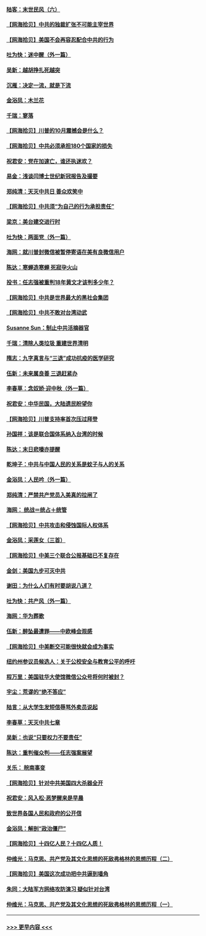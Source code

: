 #### [陆客：末世民风（六）](../pages/nsc993/n12435354.md?t=09281351) 
#### [【网海拾贝】中共的独裁扩张不可能主宰世界](../pages/nsc993/n12435151.md?t=09281351) 
#### [【网海拾贝】美国不会再容忍配合中共的行为](../pages/nsc993/n12433808.md?t=09281351) 
#### [吐为快：迷中醒（外一篇）](../pages/nsc993/n12433585.md?t=09281351) 
#### [吴新：越胡挣扎死越突](../pages/nsc993/n12433562.md?t=09281351) 
#### [沉雁：决定一流，就是下流](../pages/nsc993/n12432128.md?t=09281351) 
#### [金浴凤：木兰花](../pages/nsc993/n12432124.md?t=09281351) 
#### [千瑞：寥落](../pages/nsc993/n12432071.md?t=09281351) 
#### [【网海拾贝】川普的10月震撼会是什么？](../pages/nsc993/n12431624.md?t=09281351) 
#### [【网海拾贝】中共必须承担180个国家的损失](../pages/nsc993/n12428893.md?t=09281351) 
#### [祝君安：党在加速亡，谁还执迷欢？](../pages/nsc993/n12428652.md?t=09281351) 
#### [易金：浅谈闫博士世纪新冠报告及撮要](../pages/nsc993/n12426822.md?t=09281351) 
#### [郑纯清：天灭中共日 善众欢笑中](../pages/nsc993/n12426784.md?t=09281351) 
#### [【网海拾贝】中共须“为自己的行为承担责任”](../pages/nsc993/n12426067.md?t=09281351) 
#### [梁京：美台建交进行时](../pages/nsc993/n12424066.md?t=09281351) 
#### [吐为快：两面党（外一篇）](../pages/nsc993/n12424043.md?t=09281351) 
#### [海网：就川普封微信被暂停寄语在美有良微信用户](../pages/nsc993/n12424021.md?t=09281351) 
#### [陈达：寒蝉造寒蝉 死寂孕火山](../pages/nsc993/n12423958.md?t=09281351) 
#### [投书：任志强被重判18年黄文才该判多少年？](../pages/nsc993/n12423672.md?t=09281351) 
#### [【网海拾贝】中共是世界最大的黑社会集团](../pages/nsc993/n12423543.md?t=09281351) 
#### [【网海拾贝】中共不敢对台湾动武](../pages/nsc993/n12421418.md?t=09281351) 
#### [Susanne Sun：制止中共活摘器官](../pages/nsc993/n12419654.md?t=09281351) 
#### [千瑞：清除人类垃圾 重建世界清明](../pages/nsc993/n12419414.md?t=09281351) 
#### [隋志：九字真言与“三退”成功抗疫的医学研究](../pages/nsc993/n12419248.md?t=09281351) 
#### [伍新：未来属良善 三退赶紧办](../pages/nsc993/n12418496.md?t=09281351) 
#### [李春草：念奴娇·迎中秋（外一篇）](../pages/nsc993/n12418465.md?t=09281351) 
#### [祝君安：中华民国，大陆遗民盼望你](../pages/nsc993/n12418089.md?t=09281351) 
#### [【网海拾贝】川普支持率首次压过拜登](../pages/nsc993/n12418050.md?t=09281351) 
#### [孙国祥：该是联合国体系纳入台湾的时候](../pages/nsc993/n12417369.md?t=09281351) 
#### [陈达：末日悲嚎亦提醒](../pages/nsc993/n12416736.md?t=09281351) 
#### [乾坤子：中共与中国人民的关系是蚊子与人的关系](../pages/nsc993/n12416632.md?t=09281351) 
#### [金浴凤：人民吟（外一篇）](../pages/nsc993/n12416567.md?t=09281351) 
#### [郑纯清：严禁共产党员入美真的拉闸了](../pages/nsc993/n12416550.md?t=09281351) 
#### [海网： 统战＝统占＋统管](../pages/nsc993/n12416404.md?t=09281351) 
#### [【网海拾贝】中共攻击和侵蚀国际人权体系](../pages/nsc993/n12416250.md?t=09281351) 
#### [金浴凤：采莲女（三首）](../pages/nsc993/n12415517.md?t=09281351) 
#### [【网海拾贝】中美三个联合公报基础已不复存在](../pages/nsc993/n12415054.md?t=09281351) 
#### [金剑：美国九步可灭中共](../pages/nsc993/n12413183.md?t=09281351) 
#### [谢田：为什么人们有时要胡说八道？](../pages/nsc993/n12411861.md?t=09281351) 
#### [吐为快：共产风（外一篇）](../pages/nsc993/n12411761.md?t=09281351) 
#### [海网：华为葬歌](../pages/nsc993/n12410381.md?t=09281351) 
#### [伍新：醉坠最遭罪——中欧峰会观感](../pages/nsc993/n12410364.md?t=09281351) 
#### [【网海拾贝】中美断交可能很快就会成为事实](../pages/nsc993/n12409495.md?t=09281351) 
#### [纽约州参议员候选人：关于公校安全与教育公平的呼吁](../pages/nsc993/n12409228.md?t=09281351) 
#### [程万里：美国驻华大使馆微信公众号将何时被封？](../pages/nsc993/n12407397.md?t=09281351) 
#### [宇尘：荒谬的“绝不答应”](../pages/nsc993/n12407360.md?t=09281351) 
#### [陆言：从大学生发短信辱骂外卖员说起](../pages/nsc993/n12407285.md?t=09281351) 
#### [李春草：天灭中共七章](../pages/nsc993/n12406988.md?t=09281351) 
#### [吴新：也说“只要权力不要责任”](../pages/nsc993/n12406966.md?t=09281351) 
#### [陈达：重判催众判——任志强案展望](../pages/nsc993/n12404540.md?t=09281351) 
#### [关乐： 皖南事变](../pages/nsc993/n12404288.md?t=09281351) 
#### [【网海拾贝】针对中共美国四大杀器全开](../pages/nsc993/n12404172.md?t=09281351) 
#### [祝君安：风入松‧恶梦醒来是早晨](../pages/nsc993/n12401953.md?t=09281351) 
#### [致世界各国人民和政府的公开信](../pages/nsc993/n12401824.md?t=09281351) 
#### [金浴凤：解剖“政治僵尸”](../pages/nsc993/n12401808.md?t=09281351) 
#### [【网海拾贝】十四亿人民？十四亿人质！](../pages/nsc993/n12401708.md?t=09281351) 
#### [仲维光：马克思、共产党及其文化思想的死敌弗格林的思想历程（二）](../pages/nsc993/n12399107.md?t=09281351) 
#### [【网海拾贝】美国这次成功把中共逼到墙角](../pages/nsc993/n12400173.md?t=09281351) 
#### [朱同：大陆军方网络攻防演习 疑似针对台湾](../pages/nsc993/n12399868.md?t=09281351) 
#### [仲维光：马克思、共产党及其文化思想的死敌弗格林的思想历程（一）](../pages/nsc993/n12398341.md?t=09281351) 

----
#### [ >>> 更早内容 <<< ](../indexes/nsc993-earlier.md)
